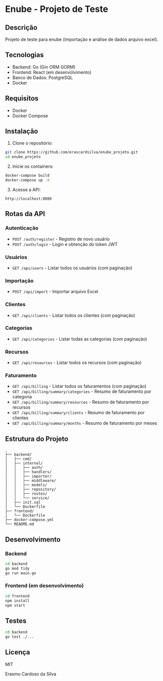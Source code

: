 # Enube - Projeto de Teste

## Descrição
Projeto de teste para enube (importação e análise de dados arquivo excel).

## Tecnologias
- Backend: Go (Gin ORM GORM)
- Frontend: React (em desenvolvimento)
- Banco de Dados: PostgreSQL
- Docker

## Requisitos
- Docker
- Docker Compose

## Instalação

1. Clone o repositório:
```bash
git clone https://github.com/erascardsilva/enube_projeto.git
cd enube_projeto
```

2. Inicie os containers:
```bash
docker-compose build
docker-compose up -d
```

3. Acesse a API:
```
http://localhost:8080
```

## Rotas da API

### Autenticação
- `POST /auth/register` - Registro de novo usuário
- `POST /auth/login` - Login e obtenção do token JWT

### Usuários
- `GET /api/users` - Listar todos os usuários (com paginação)

### Importação
- `POST /api/import` - Importar arquivo Excel

### Clientes
- `GET /api/clients` - Listar todos os clientes (com paginação)

### Categorias
- `GET /api/categories` - Listar todas as categorias (com paginação)

### Recursos
- `GET /api/resources` - Listar todos os recursos (com paginação)

### Faturamento
- `GET /api/billing` - Listar todos os faturamentos (com paginação)
- `GET /api/billing/summary/categories` - Resumo de faturamento por categoria
- `GET /api/billing/summary/resources` - Resumo de faturamento por recursos
- `GET /api/billing/summary/clients` - Resumo de faturamento por clientes
- `GET /api/billing/summary/months` - Resumo de faturamento por meses

## Estrutura do Projeto
```
.
├── backend/
│   ├── cmd/
│   ├── internal/
│   │   ├── auth/
│   │   ├── handlers/
│   │   ├── importer/
│   │   ├── middleware/
│   │   ├── models/
│   │   ├── repository/
│   │   ├── routes/
│   │   └── service/
│   ├── init.sql
│   └── Dockerfile
├── frontend/
│   └── Dockerfile
├── docker-compose.yml
└── README.md
```

## Desenvolvimento

### Backend
```bash
cd backend
go mod tidy
go run main.go
```

### Frontend (em desenvolvimento)
```bash
cd frontend
npm install
npm start
```

## Testes
```bash
cd backend
go test ./...
```

## Licença
MIT

Erasmo Cardoso da Silva 